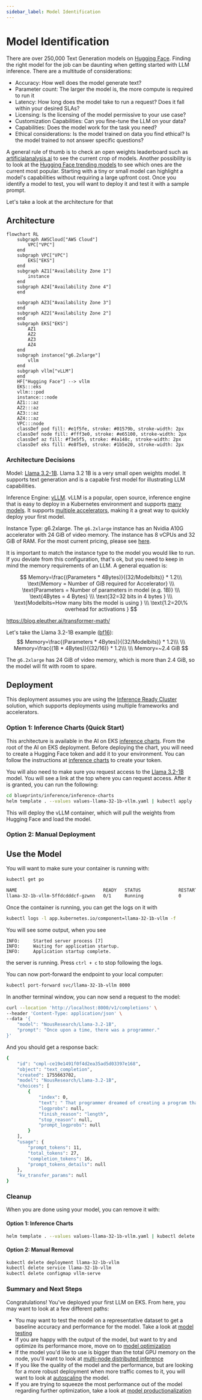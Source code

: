 ```yaml
---
sidebar_label: Model Identification
---
```


# Model Identification

There are over 250,000 Text Generation models
on [Hugging Face](https://huggingface.co/models?pipeline_tag=text-generation&sort=trending). Finding the right model for
the job can be daunting when getting started with LLM inference. There are a multitude of considerations:

- Accuracy: How well does the model generate text?
- Parameter count: The larger the model is, the more compute is required to run it
- Latency: How long does the model take to run a request? Does it fall within your desired SLAs?
- Licensing: Is the licensing of the model permissive to your use case?
- Customization Capabilities: Can you fine-tune the LLM on your data?
- Capabilities: Does the model work for the task you need?
- Ethical considerations: Is the model trained on data you find ethical? Is the model trained to not answer specific
  questions?

A general rule of thumb is to check an open weights leaderboard such
as [artificialanalysis.ai](https://artificialanalysis.ai/leaderboards/models?open_weights=open_source) to see the
current crop of models. Another possibility is to look at
the [Hugging Face trending models](https://huggingface.co/models?pipeline_tag=text-generation&sort=trending) to see
which ones are the current most popular. Starting with a tiny or small model can highlight a model's capabilities
without requiring a large upfront cost. Once you identify a model to test, you will want to deploy it and test it with a
sample prompt.

Let's take a look at the architecture for that

## Architecture

```mermaid
flowchart RL
    subgraph AWSCloud["AWS Cloud"]
        VPC["VPC"]
    end
    subgraph VPC["VPC"]
        EKS["EKS"]
    end
    subgraph AZ1["Availability Zone 1"]
        instance
    end
    subgraph AZ4["Availability Zone 4"]
    end

    subgraph AZ3["Availability Zone 3"]
    end
    subgraph AZ2["Availability Zone 2"]
    end
    subgraph EKS["EKS"]
        AZ1
        AZ2
        AZ3
        AZ4
    end
    subgraph instance["g6.2xlarge"]
        vllm
    end
    subgraph vllm["vLLM"]
    end
    HF["Hugging Face"] --> vllm
    EKS:::eks
    vllm:::pod
    instance:::node
    AZ1:::az
    AZ2:::az
    AZ3:::az
    AZ4:::az
    VPC:::node
    classDef pod fill: #e1f5fe, stroke: #01579b, stroke-width: 2px
    classDef node fill: #fff3e0, stroke: #e65100, stroke-width: 2px
    classDef az fill: #f3e5f5, stroke: #4a148c, stroke-width: 2px
    classDef eks fill: #e8f5e9, stroke: #1b5e20, stroke-width: 2px

```

### Architecture Decisions

Model: [Llama 3.2-1B](https://huggingface.co/NousResearch/Llama-3.2-1B). Llama 3.2 1B is a very small open weights model.
It supports text generation and is a capable first model for illustrating LLM capabilities.

Inference Engine: [vLLM](https://github.com/vllm-project/vllm). vLLM is a popular, open source, inference engine that is
easy to deploy in a Kubernetes
environment and supports [many models](https://docs.vllm.ai/en/latest/models/supported_models.html). It supports
[multiple accelerators](https://docs.vllm.ai/en/latest/features/quantization/supported_hardware.html), making it a great
way to quickly deploy your first model.

Instance Type: g6.2xlarge. The `g6.2xlarge` instance has an Nvidia A10G accelerator with 24 GiB of video memory. The
instance has 8 vCPUs and 32 GiB of RAM. For the most current pricing, please
see [here](https://aws.amazon.com/ec2/pricing/on-demand/).

It is important to match the instance type to the model you would like to run. If you deviate from this configuration,
that's ok, but you need to keep in mind the memory requirements of an LLM. A general equation is:

$$
Memory=\frac{(Parameters * 4Bytes)}{(32/Modelbits)} * 1.2\\\
\text{Memory = Number of GiB required for Accelerator} \\\
\text{Parameters = Number of parameters in model (e.g. 1B)} \\\
\text{4Bytes = 4 Bytes} \\\
\text{32=32 bits in 4 bytes } \\\
\text{Modelbits=How many bits the model is using } \\\
\text{1.2=20\% overhead for activations }
$$

https://blog.eleuther.ai/transformer-math/

Let's take the Llama 3.2-1B example ([bf16](https://huggingface.co/NousResearch/Llama-3.2-1B/blob/main/config.json#L31)):
$$
Memory=\frac{(Parameters * 4Bytes)}{(32/Modelbits)} * 1.2\\\
\\\
Memory=\frac{(1B * 4Bytes)}{(32/16)} * 1.2\\\
\\\
Memory=~2.4 GiB
$$

The `g6.2xlarge` has 24 GiB of video memory, which is more than 2.4 GiB, so the model will fit with room to spare.

## Deployment

This deployment assumes you are using the [Inference Ready Cluster](.) solution, which supports deployments using
multiple frameworks and accelerators.

### Option 1: Inference Charts (Quick Start)

This architecture is available in the AI on EKS [inference charts](../../inference-charts.md). From the root of the AI
on EKS deployment. Before deploying the chart, you will need to create a Hugging Face token and add it to your
environment. You can follow the instructions
at  [inference charts](../../inference-charts.md#1-create-hugging-face-token-secret) to create your token.

You will also need to make sure you request access to the [Llama 3.2-1B](https://huggingface.co/meta-llama/Llama-3.2-1B)
model. You will see a link at the top where you can request access. After it is granted, you can run the following:

```bash
cd blueprints/inference/inference-charts
helm template . --values values-llama-32-1b-vllm.yaml | kubectl apply -f -
```

This will deploy the vLLM container, which will pull the weights from Hugging Face and load the model.

### Option 2: Manual Deployment

## Use the Model

You will want to make sure your container is running with:

```bash
kubectl get po

NAME                                READY   STATUS              RESTARTS   AGE
llama-32-1b-vllm-5ffdcdddcf-gzwnn   0/1     Running             0          2m
```

Once the container is running, you can get the logs on it with

```bash
kubectl logs -l app.kubernetes.io/component=llama-32-1b-vllm -f
```

You will see some output, when you see
```
INFO:     Started server process [7]
INFO:     Waiting for application startup.
INFO:     Application startup complete.
```
the server is running. Press `ctrl + c` to stop following the logs.

You can now port-forward the endpoint to your local computer:

```bash
kubectl port-forward svc/llama-32-1b-vllm 8000
```

In another terminal window, you can now send a request to the model:

```bash
curl --location 'http://localhost:8000/v1/completions' \
--header 'Content-Type: application/json' \
--data '{
    "model": "NousResearch/Llama-3.2-1B",
    "prompt": "Once upon a time, there was a programmer."
}'
```

And you should get a response back:

```bash
{
    "id": "cmpl-ce19e1491f0f4d2ea35ad5d03397e168",
    "object": "text_completion",
    "created": 1755663702,
    "model": "NousResearch/Llama-3.2-1B",
    "choices": [
        {
            "index": 0,
            "text": " That programmer dreamed of creating a program that could do awesome things: analyse data,",
            "logprobs": null,
            "finish_reason": "length",
            "stop_reason": null,
            "prompt_logprobs": null
        }
    ],
    "usage": {
        "prompt_tokens": 11,
        "total_tokens": 27,
        "completion_tokens": 16,
        "prompt_tokens_details": null
    },
    "kv_transfer_params": null
}
```

### Cleanup

When you are done using your model, you can remove it with:

#### Option 1: Inference Charts

```bash
helm template . --values values-llama-32-1b-vllm.yaml | kubectl delete -f -
```

#### Option 2: Manual Removal

```bash
kubectl delete deployment llama-32-1b-vllm
kubectl delete service llama-32-1b-vllm
kubectl delete configmap vllm-serve
```

### Summary and Next Steps

Congratulations! You've deployed your first LLM on EKS. From here, you may want to look at a few different paths:

- You may want to test the model on a representative dataset to get a baseline accuracy and performance for the model.
  Take a look at [model testing](.)
- If you are happy with the output of the model, but want to try and optimize its performance more, move on
  to [model optimization](.)
- If the model you'd like to use is bigger than the total GPU memory on the node, you'll want to look
  at [multi-node distributed inference](.)
- If you like the quality of the model and the performance, but are looking for a more robust deployment when more
  traffic comes to it, you will want to look at [autoscaling](.) the model.
- If you are trying to squeeze the most performance out of the model regarding further optimization, take a look
  at [model productionalization](.)

